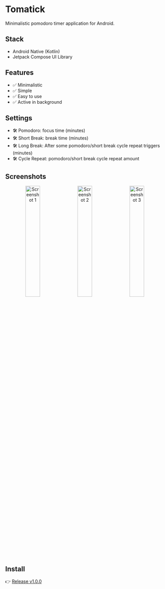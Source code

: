 # Tomatick

Minimalistic pomodoro timer application for Android.

## Stack
- Android Native (Kotlin)
- Jetpack Compose UI Library

## Features
- ✅ Minimalistic
- ✅ Simple
- ✅ Easy to use
- ✅ Active in background

## Settings
- 🛠️ Pomodoro: focus time (minutes)
- 🛠️ Short Break: break time (minutes)
- 🛠️ Long Break: After some pomodoro/short break cycle repeat triggers (minutes)
- 🛠️ Cycle Repeat: pomodoro/short break cycle repeat amount

## Screenshots

<p align="center">
  <img src="https://github.com/user-attachments/assets/cf248afc-b2b4-4354-80f4-9ca78d90452a" alt="Screenshot 1" width="30%" style="margin-right: 10px;" />
  <img src="https://github.com/user-attachments/assets/9d9ab66d-fd69-4784-827f-b9991ef7f261" alt="Screenshot 2" width="30%" style="margin-right: 10px;" />
  <img src="https://github.com/user-attachments/assets/e4ddeeab-3f5a-4e98-ba8d-282a565d3691" alt="Screenshot 3" width="30%" />
</p>

## Install
👉 [Release v1.0.0](https://github.com/xvyashar/tomatick/releases/tag/v1.0.0)